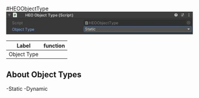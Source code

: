 #HEOObjectType
![HEOObjectType](img/HEOObjectType.jpg)

| Label | function |
| ---- | ---- |
| Object Type | |

## About Object Types
-Static
-Dynamic
